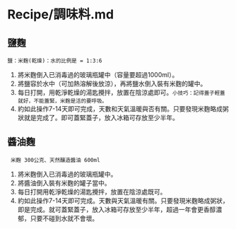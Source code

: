 # Recipe/調味料.md

## 鹽麴 
    鹽：米麴(乾燥)：水的比例是 = 1:3:6
 1. 將米麴倒入已消毒過的玻璃瓶罐中（容量要超過1000ml）。
 2. 將鹽容於水中（可加熱溶解後放涼），再將鹽水倒入裝有米麴的罐中。
 3. 每日打開，用乾淨乾燥的湯匙攪拌，放置在陰涼處即可。``小技巧：記得蓋子輕蓋就好，不能蓋緊，米麴是活的要呼吸。``
 4. 約如此操作7-14天即可完成，天數和天氣溫暖與否有關。只要發現米麴略成粥狀就是完成了。即可蓋緊蓋子，放入冰箱可存放至少半年。
 
## 醬油麴
     米麴 300公克、天然釀造醬油 600ml
1. 將米麴倒入已消毒過的玻璃瓶罐中。
2. 將醬油倒入裝有米麴的罐子當中。
3. 每日打開用乾淨乾燥的湯匙攪拌，放置在陰涼處既可。
4. 約如此操作7-14天即可完成。天數與天氣溫暖有關。只要發現米麴略成粥狀，即是完成。就可蓋緊蓋子，放入冰箱可存放至少半年，超過一年會更香醇濃郁，只要不碰到水就不會壞。